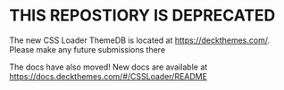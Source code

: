 # THIS REPOSTIORY IS DEPRECATED
The new CSS Loader ThemeDB is located at https://deckthemes.com/. Please make any future submissions there

The docs have also moved! New docs are available at https://docs.deckthemes.com/#/CSSLoader/README

